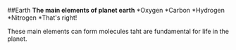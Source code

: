 ##Earth
**The main elements of planet earth**
*Oxygen
*Carbon
*Hydrogen
*Nitrogen
*That's right!

These main elements can form molecules taht are fundamental for life
in the planet.
